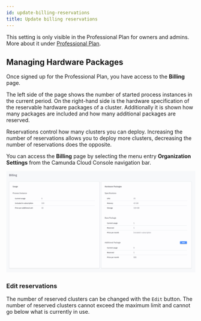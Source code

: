```yaml
---
id: update-billing-reservations
title: Update billing reservations
---
```


This setting is only visible in the Professional Plan for owners and admins. More about it under [Professional Plan](../manage-plan/professional-plan/overview.md).

## Managing Hardware Packages

Once signed up for the Professional Plan, you have access to the **Billing** page.

The left side of the page shows the number of started process instances in the current period. On the right-hand side is the hardware specification of the reservable hardware packages of a cluster. Additionally it is shown how many packages are included and how many additional packages are reserved.

Reservations control how many clusters you can deploy. Increasing the number of reservations allows you to deploy more clusters, decreasing the number of reservations does the opposite.

You can access the **Billing** page by selecting the menu entry **Organization Settings** from the Camunda Cloud Console navigation bar.

![billing-page](./img/professional-billing-page.png)

### Edit reservations

The number of reserved clusters can be changed with the `Edit` button. The number of reserved clusters cannot exceed the maximum limit and cannot go below what is currently in use.
